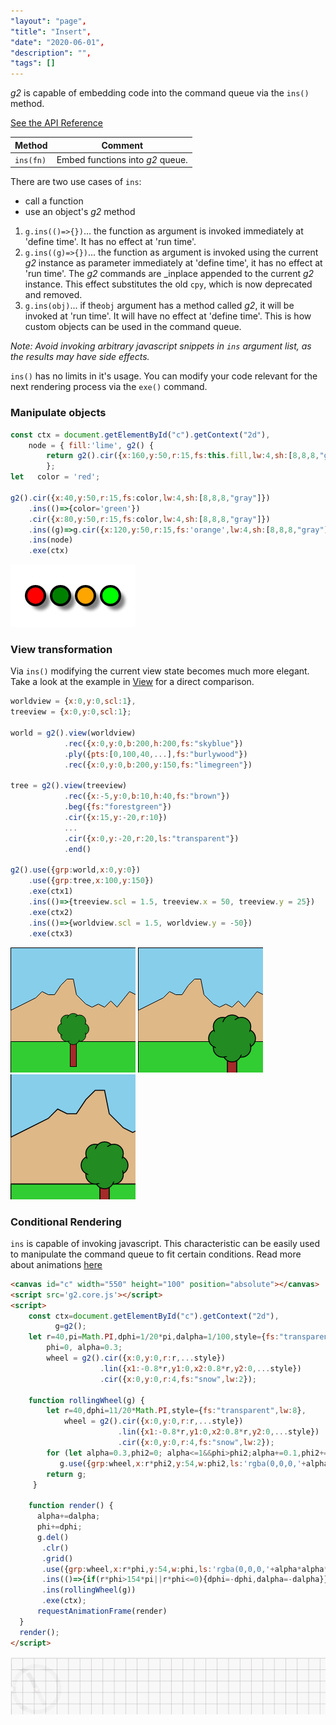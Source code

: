 ```yaml
---
"layout": "page",
"title": "Insert",
"date": "2020-06-01",
"description": "",
"tags": []
---
```



_g2_ is capable of embedding code into the command queue via the `ins()` method.

[See the API Reference](https://github.com/goessner/g2/blob/master/docs/api/g2.core.md#g2+ins)

Method | Comment
-------- |-------
`ins(fn)` | Embed functions into _g2_ queue.

There are two use cases of `ins`:
* call a function
* use an object's _g2_ method

1. `g.ins(()=>{})`... the function as argument is invoked immediately at 'define time'.
    It has no effect at 'run time'.
2.  `g.ins((g)=>{})`... the function as argument is invoked using the current _g2_ instance as parameter immediately at 'define time', it has no effect at 'run time'.
The _g2_ commands are _inplace appended to the current _g2_ instance.
This effect substitutes the old `cpy`, which is now deprecated and removed.
3. `g.ins(obj)`... if the`obj` argument has a method called _g2_, it will be invoked at 'run time'. It will have no effect at 'define time'. This is how custom objects can be used in the command queue.

_Note: Avoid invoking arbitrary javascript snippets in `ins` argument list, as the results may have side effects._

`ins()` has no limits in it's usage. You can modify your code relevant for the next rendering process via the `exe()` command.

### Manipulate objects

```javascript
const ctx = document.getElementById("c").getContext("2d"),
    node = { fill:'lime', g2() {
        return g2().cir({x:160,y:50,r:15,fs:this.fill,lw:4,sh:[8,8,8,"gray"]})}
        };
let   color = 'red';

g2().cir({x:40,y:50,r:15,fs:color,lw:4,sh:[8,8,8,"gray"]})
    .ins(()=>{color='green'})
    .cir({x:80,y:50,r:15,fs:color,lw:4,sh:[8,8,8,"gray"]})
    .ins((g)=>g.cir({x:120,y:50,r:15,fs:'orange',lw:4,sh:[8,8,8,"gray"]}))
    .ins(node)
    .exe(ctx)
```
![circles](img/circles.png)

### View transformation

Via `ins()` modifying the current view state becomes much more elegant.
Take a look at the example in [View](./view) for a direct comparison.

```javascript
worldview = {x:0,y:0,scl:1},
treeview = {x:0,y:0,scl:1};

world = g2().view(worldview)
            .rec({x:0,y:0,b:200,h:200,fs:"skyblue"})
            .ply({pts:[0,100,40,...],fs:"burlywood"})
            .rec({x:0,y:0,b:200,y:150,fs:"limegreen"})

tree = g2().view(treeview)
            .rec({x:-5,y:0,b:10,h:40,fs:"brown"})
            .beg({fs:"forestgreen"})
            .cir({x:15,y:-20,r:10})
            ...
            .cir({x:0,y:-20,r:20,ls:"transparent"})
            .end()

g2().use({grp:world,x:0,y:0})
    .use({grp:tree,x:100,y:150})
    .exe(ctx1)
    .ins(()=>{treeview.scl = 1.5, treeview.x = 50, treeview.y = 25})
    .exe(ctx2)
    .ins(()=>{worldview.scl = 1.5, worldview.y = -50})
    .exe(ctx3)
```
![view-1](img/view-1.png) ![view-2](img/view-6.png) ![view-3](img/view-7.png)

### Conditional Rendering

`ins` is capable of invoking javascript. This characteristic can be easily used to manipulate the command queue to fit certain conditions. Read more about animations [here](https://github.com/goessner/g2/wiki/animation)

```html
<canvas id="c" width="550" height="100" position="absolute"></canvas>
<script src='g2.core.js'></script>
<script>
    const ctx=document.getElementById("c").getContext("2d"),
          g=g2();
    let r=40,pi=Math.PI,dphi=1/20*pi,dalpha=1/100,style={fs:"transparent",lw:8},
        phi=0, alpha=0.3;
        wheel = g2().cir({x:0,y:0,r:r,...style})
                    .lin({x1:-0.8*r,y1:0,x2:0.8*r,y2:0,...style})
                    .cir({x:0,y:0,r:4,fs:"snow",lw:2});

    function rollingWheel(g) {
        let r=40,dphi=11/20*Math.PI,style={fs:"transparent",lw:8},
            wheel = g2().cir({x:0,y:0,r:r,...style})
                        .lin({x1:-0.8*r,y1:0,x2:0.8*r,y2:0,...style})
                        .cir({x:0,y:0,r:4,fs:"snow",lw:2});
        for (let alpha=0.3,phi2=0; alpha<=1&&phi>phi2;alpha+=0.1,phi2+=dphi)
           g.use({grp:wheel,x:r*phi2,y:54,w:phi2,ls:'rgba(0,0,0,'+alpha*alpha*alpha+')'});
        return g;
     }

    function render() {
      alpha+=dalpha;
      phi+=dphi;
      g.del()
       .clr()
       .grid()
       .use({grp:wheel,x:r*phi,y:54,w:phi,ls:'rgba(0,0,0,'+alpha*alpha*alpha+')'})
       .ins(()=>{if(r*phi>154*pi||r*phi<=0){dphi=-dphi,dalpha=-dalpha}})
       .ins(rollingWheel(g))
       .exe(ctx);
      requestAnimationFrame(render)
  }
  render();
</script>
```
![insert_anim](img/insert_anim.gif)